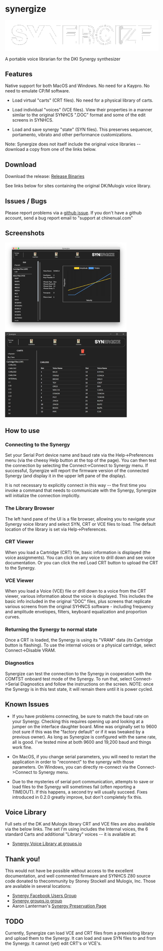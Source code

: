 # synergize

![logo](https://github.com/chinenual/synergize/raw/master/resources/app/static/images/logo-transparent.png?raw=true)

A portable voice librarian for the DKI Synergy synthesizer

## Features

Native support for both MacOS and Windows. No need for a Kaypro. No
need to emulate CP/M software.

* Load virtual "carts" (CRT files).   No need for a physical
library of carts.

* Load individual "voices" (VCE files).   View their properties in a
manner similar to the original SYNHCS ".DOC" format and some of the edit screens in SYNHCS.

* Load and save synergy "state" (SYN files).  This preserves
sequencer, portamento, vibrato and other performance customizations.

Note: Synergize does not itself include the original voice libraries -- download a copy from one of the links below.

## Download

Download the release:
[Release Binaries](https://github.com/chinenual/synergize/releases)

See links below for sites containing the original DK/Mulogix voice library.

## Issues / Bugs

Please report problems via a [github issue](https://github.com/chinenual/synergize/issues).  If you don't have a github account, send a bug report email to "support at chinenual.com"

## Screenshots

<img src="https://github.com/chinenual/synergize/raw/master/docs/screenshots/viewVCE.png?raw=true" width="400"/>
<img src="https://github.com/chinenual/synergize/raw/master/docs/screenshots/viewCRT.png?raw=true" width="400"/>

## How to use

### Connecting to the Synergy

Set your Serial Port device name and baud rate via the Help->Preferences menu (via the cheesy Help button at the top of the page).  You can then test the connection by selecting the Connect->Connect to Synergy menu.  If successful, Synergize will report the firmware version of the connected Synergy (and display it in the upper left pane of the display).

It is not necessary to explicitly connect in this way -- the first time you invoke a command that needs to communicate with the Synergy, Synergize will initialize the connection implicitly.

### The Library Browser

The left hand pane of the UI is a file browser, allowing you to navigate your Synergy voice library and select SYN, CRT or VCE files to load.  The default location of the library is set via Help->Preferences.

### CRT Viewer

When you load a Cartridge (CRT) file, basic information is displayed (the voice assignments).  You can click on any voice to drill down and see voice documentation.  Or you can click the red  Load CRT button to upload the CRT to the Synergy.

### VCE Viewer

When you load a Voice (VCE) file or drill down to a voice from the CRT viewer, various information about the voice is displayed.  This includes the basic info included in the original "DOC" files, plus screens that replicate various screens from the original SYHNCS software - including frequency and amplitude envelopes, filters, keyboard equalization and proportion curves.

### Returning the Synergy to normal state

Once a CRT is loaded, the Synergy is using its "VRAM" data (its Cartridge button is flashing).   To use the internal voices or a physical cartridge, select Connect->Disable VRAM.

### Diagnostics

Synergize can test the connection to the Synergy in cooperation with the COMTST onboard test mode of the Synergy.  To run that, select Connect->Serial Diagnostics and follow the instructions on the screen.
NOTE: once the Synergy is in this test state, it will remain there until it is power cycled.

## Known Issues

* If you have problems connecting, be sure to match the baud rate on your Synergy. Checking this requires opening up and looking at a jumper on the interface daughter board.  Mine was originally set to 9600 (not sure if this was the "factory default" or if it was tweaked by a previous owner). As long as Synergize is configured with the same rate, all is good. I've tested mine at both 9600 and 19,200 baud and things work fine.

* On MacOS, if you change serial parameters, you will need to restart the application in order to "reconnect" to the synergy with those parameters. On Windows, you can directly re-connect via the Connect->Connect to Synergy menu.

* Due to the mysteries of serial port communication, attempts to save or load files to the Synergy will sometimes fail (often reporting a TIMEOUT).  If this happens, a second try will usually succeed. Fixes introduced in 0.2.0 greatly improve, but don't completely fix this.

## Voice Library

Full sets of the DK and Mulogix library CRT and VCE files are also
available via the below links.  The set I'm using includes the Internal voices, the 6 standard Carts and additional "Library" voices -- it is available at:

* [Synergy Voice Library at groups.io](https://groups.io/g/synergy-synth/files/SynergyVoiceLibrary.zip)

## Thank you!

This would not have be possible without access to the excellent
documentation, and well commented firmware and SYNHCS Z80 source code donated to thecommunity by  Stoney Stockell and Mulogix, Inc.  Those are available in several locations:

* [Synergy Facebook Users Group](https://www.facebook.com/groups/synergysynth/)
* [Synergy groups.io group](https://groups.io/g/synergy-synth)
* Aaron Lanterman's [Synergy Preservation Page](https://lanterman.ece.gatech.edu/synergy/)



## TODO

Currently, Synergize can load VCE and CRT files from a preexisting
library and upload them to the Synergy. It can load and save SYN files
to and from the Synergy.  It cannot (yet) edit CRT's or VCE's.
